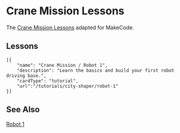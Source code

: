 # Crane Mission Lessons

The [Crane Mission Lessons](https://firstinspiresst01.blob.core.windows.net/fll/2020/fll-ev3-overview.pdf) adapted for MakeCode.

## Lessons

```codecard
[{
    "name": "Crane Mission / Robot 1",
    "description": "Learn the basics and build your first robot driving base.",
    "cardType": "tutorial",
    "url":"/tutorials/city-shaper/robot-1"
}]
```

## See Also

[Robot 1](/tutorials/city-shaper/robot-1)
